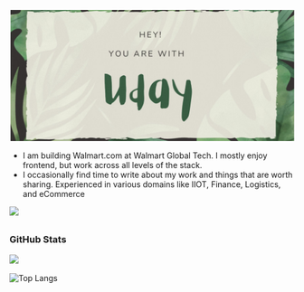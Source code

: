 <p align="center">
<a href="https://www.linkedin.com/in/udayvunnam">
  <img src="./assets/uday.jpg" alt="Hey 👋, you're with Uday" />
  </a>
<p>

- I am building Walmart.com at Walmart Global Tech. I mostly enjoy frontend, but work across all levels of the stack.
- I occasionally find time to write about my work and things that are worth sharing. Experienced in various domains like IIOT, Finance, Logistics, and eCommerce

<a href="http://twitter.com/udayvunnam_">
  <img src="https://img.shields.io/twitter/follow/udayvunnam_?label=Twitter&logo=twitter&style=for-the-badge" />
  </a>

## <h3 align="left">GitHub Stats</h3>

<img src="https://github-readme-stats.vercel.app/api?username=udayvunnam&count_private=true&include_all_commits=true&show_icons=true&title_color=008080&text_color=#323336&icon_color=008080&bg_color=fff" />

![Top Langs](https://github-readme-stats.vercel.app/api/top-langs/?username=udayvunnam&layout=compact&title_color=008080&text_color=#323336&icon_color=008080&bg_color=fff)
